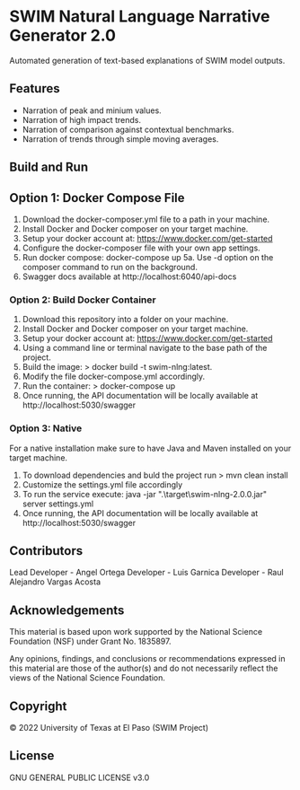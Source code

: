 # SWIM Natural Language Narrative Generator 2.0
Automated generation of text-based explanations of SWIM model outputs.

## Features
- Narration of peak and minium values.
- Narration of high impact trends.
- Narration of comparison against contextual benchmarks.
- Narration of trends through simple moving averages.

## Build and Run

## Option 1: Docker Compose File
1. Download the docker-composer.yml file to a path in your machine.
2. Install Docker and Docker composer on your target machine.
3. Setup your docker account at: https://www.docker.com/get-started
4. Configure the docker-composer file with your own app settings.
5. Run docker compose: docker-compose up
    5a. Use -d option on the composer command to run on the background.
6. Swagger docs available at http://localhost:6040/api-docs


### Option 2: Build Docker Container
1. Download this repository into a folder on your machine.
2. Install Docker and Docker composer on your target machine.
3. Setup your docker account at: https://www.docker.com/get-started
4. Using a command line or terminal navigate to the base path of the project.
5. Build the image: > docker build -t swim-nlng:latest.
6. Modify the file docker-compose.yml accordingly.
7. Run the container: > docker-compose up
8. Once running, the API documentation will be locally available at http://localhost:5030/swagger

### Option 3: Native
For a native installation make sure to have Java and Maven installed on your target machine.   

1. To download dependencies and buld the project run > mvn clean install
2. Customize the settings.yml file accordingly
3. To run the service execute: java -jar ".\target\swim-nlng-2.0.0.jar" server settings.yml
4. Once running, the API documentation will be locally available at http://localhost:5030/swagger

## Contributors
Lead Developer - Angel Ortega
Developer - Luis Garnica
Developer - Raul Alejandro Vargas Acosta

## Acknowledgements
This material is based upon work supported by the National Science Foundation (NSF) under Grant No. 1835897.   

Any opinions, findings, and conclusions or recommendations expressed in this material are those of the author(s) and do not necessarily reflect the views of the National Science Foundation.

## Copyright
© 2022 University of Texas at El Paso (SWIM Project)

## License
GNU GENERAL PUBLIC LICENSE v3.0





